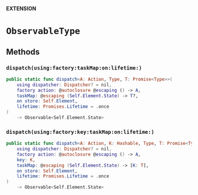**EXTENSION**

# `ObservableType`

## Methods
### `dispatch(using:factory:taskMap:on:lifetime:)`

```swift
public static func dispatch<A: Action, Type, T: Promise<Type>>(
    using dispatcher: Dispatcher? = nil,
    factory action: @autoclosure @escaping () -> A,
    taskMap: @escaping (Self.Element.State) -> T?,
    on store: Self.Element,
    lifetime: Promises.Lifetime = .once
)
    -> Observable<Self.Element.State>
```

### `dispatch(using:factory:key:taskMap:on:lifetime:)`

```swift
public static func dispatch<A: Action, K: Hashable, Type, T: Promise<Type>>(
    using dispatcher: Dispatcher? = nil,
    factory action: @autoclosure @escaping () -> A,
    key: K,
    taskMap: @escaping (Self.Element.State) -> [K: T],
    on store: Self.Element,
    lifetime: Promises.Lifetime = .once
)
    -> Observable<Self.Element.State>
```

